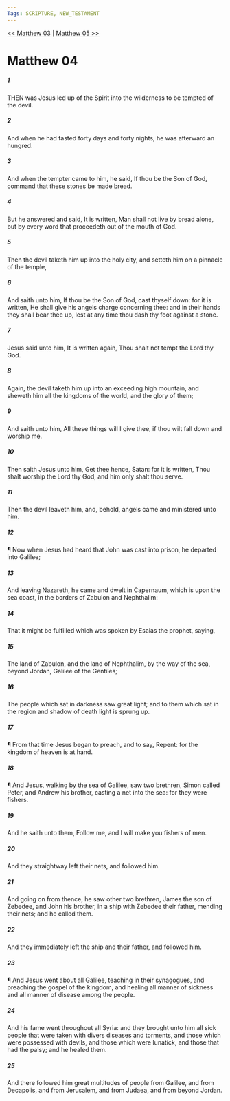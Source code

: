 ```yaml
---
Tags: SCRIPTURE, NEW_TESTAMENT
---
```


[<< Matthew 03](NEW_TESTAMENT/01_Matthew/Matthew_03.md) | [Matthew 05 >>](NEW_TESTAMENT/01_Matthew/Matthew_05.md)

# Matthew 04

##### 1

THEN was Jesus led up of the Spirit into the wilderness to be tempted of the devil.

##### 2

And when he had fasted forty days and forty nights, he was afterward an hungred.

##### 3

And when the tempter came to him, he said, If thou be the Son of God, command that these stones be made bread.

##### 4

But he answered and said, It is written, Man shall not live by bread alone, but by every word that proceedeth out of the mouth of God.

##### 5

Then the devil taketh him up into the holy city, and setteth him on a pinnacle of the temple,

##### 6

And saith unto him, If thou be the Son of God, cast thyself down: for it is written, He shall give his angels charge concerning thee: and in their hands they shall bear thee up, lest at any time thou dash thy foot against a stone.

##### 7

Jesus said unto him, It is written again, Thou shalt not tempt the Lord thy God.

##### 8

Again, the devil taketh him up into an exceeding high mountain, and sheweth him all the kingdoms of the world, and the glory of them;

##### 9

And saith unto him, All these things will I give thee, if thou wilt fall down and worship me.

##### 10

Then saith Jesus unto him, Get thee hence, Satan: for it is written, Thou shalt worship the Lord thy God, and him only shalt thou serve.

##### 11

Then the devil leaveth him, and, behold, angels came and ministered unto him.

##### 12

¶ Now when Jesus had heard that John was cast into prison, he departed into Galilee;

##### 13

And leaving Nazareth, he came and dwelt in Capernaum, which is upon the sea coast, in the borders of Zabulon and Nephthalim:

##### 14

That it might be fulfilled which was spoken by Esaias the prophet, saying,

##### 15

The land of Zabulon, and the land of Nephthalim, by the way of the sea, beyond Jordan, Galilee of the Gentiles;

##### 16

The people which sat in darkness saw great light; and to them which sat in the region and shadow of death light is sprung up.

##### 17

¶ From that time Jesus began to preach, and to say, Repent: for the kingdom of heaven is at hand.

##### 18

¶ And Jesus, walking by the sea of Galilee, saw two brethren, Simon called Peter, and Andrew his brother, casting a net into the sea: for they were fishers.

##### 19

And he saith unto them, Follow me, and I will make you fishers of men.

##### 20

And they straightway left their nets, and followed him.

##### 21

And going on from thence, he saw other two brethren, James the son of Zebedee, and John his brother, in a ship with Zebedee their father, mending their nets; and he called them.

##### 22

And they immediately left the ship and their father, and followed him.

##### 23

¶ And Jesus went about all Galilee, teaching in their synagogues, and preaching the gospel of the kingdom, and healing all manner of sickness and all manner of disease among the people.

##### 24

And his fame went throughout all Syria: and they brought unto him all sick people that were taken with divers diseases and torments, and those which were possessed with devils, and those which were lunatick, and those that had the palsy; and he healed them.

##### 25

And there followed him great multitudes of people from Galilee, and from Decapolis, and from Jerusalem, and from Judaea, and from beyond Jordan.

